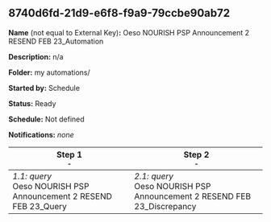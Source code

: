 ## 8740d6fd-21d9-e6f8-f9a9-79ccbe90ab72

**Name** (not equal to External Key)**:** Oeso NOURISH PSP Announcement 2 RESEND FEB 23_Automation

**Description:** n/a

**Folder:** my automations/

**Started by:** Schedule

**Status:** Ready

**Schedule:** Not defined

**Notifications:** _none_


| Step 1<br>_<small>-</small>_ | Step 2<br>_<small>-</small>_ |
| --- | --- |
| _1.1: query_<br>Oeso NOURISH PSP Announcement 2 RESEND FEB 23_Query | _2.1: query_<br>Oeso NOURISH PSP Announcement 2 RESEND FEB 23_Discrepancy |
